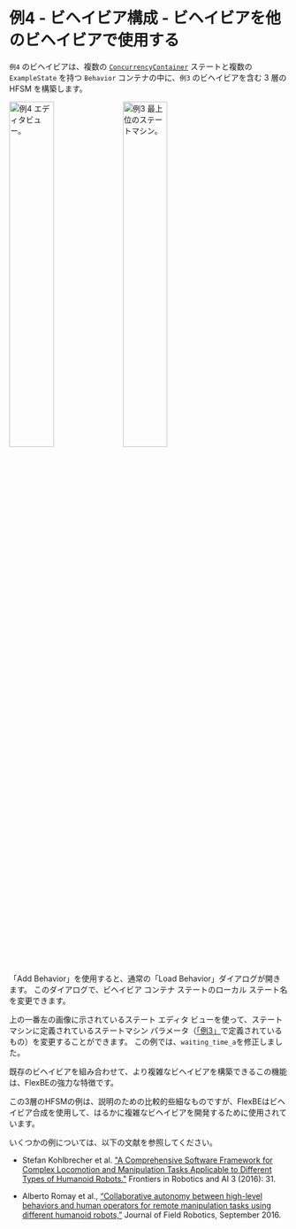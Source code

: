 # 例4 - ビヘイビア構成 - ビヘイビアを他のビヘイビアで使用する

`例4` のビヘイビアは、複数の [`ConcurrencyContainer`](https://github.com/FlexBE/flexbe_behavior_engine/blob/ros2-devel/flexbe_core/flexbe_core/core/concurrency_container.py) ステートと複数の `ExampleState` を持つ `Behavior` コンテナの中に、`例3` のビヘイビアを含む 3 層の HFSM を構築します。

<p float="center">
  <img src="../img/example4_editor.png" alt="例4 エディタビュー。" width="40%">
  <img src="../img/example3_top_level_sm.png" alt="例3 最上位のステートマシン。" width="40%">
</p>

「Add Behavior」を使用すると、通常の「Load Behavior」ダイアログが開きます。
このダイアログで、ビヘイビア コンテナ ステートのローカル ステート名を変更できます。

上の一番左の画像に示されているステート エディタ ビューを使って、ステートマシンに定義されているステートマシン パラメータ（[「例3」](example3.md)で定義されているもの）を変更することができます。
この例では、`waiting_time_a`を修正しました。

既存のビヘイビアを組み合わせて、より複雑なビヘイビアを構築できるこの機能は、FlexBEの強力な特徴です。

この3層のHFSMの例は、説明のための比較的些細なものですが、FlexBEはビヘイビア合成を使用して、はるかに複雑なビヘイビアを開発するために使用されています。

いくつかの例については、以下の文献を参照してください。

- Stefan Kohlbrecher et al. ["A Comprehensive Software Framework for Complex Locomotion and Manipulation Tasks Applicable to Different Types of Humanoid Robots."](http://dx.doi.org/10.3389/frobt.2016.00031) Frontiers in Robotics and AI 3 (2016): 31.

- Alberto Romay et al., [“Collaborative autonomy between high-level behaviors and human operators for remote manipulation tasks using different humanoid robots,”](http://dx.doi.org/10.1002/rob.21671) Journal of Field Robotics, September 2016.



